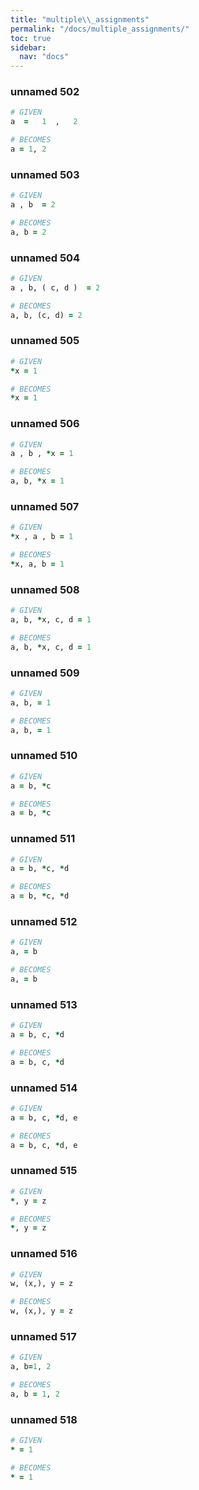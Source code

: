 ```yaml
---
title: "multiple\\_assignments"
permalink: "/docs/multiple_assignments/"
toc: true
sidebar:
  nav: "docs"
---
```

### unnamed 502
```ruby
# GIVEN
a  =   1  ,   2
```
```ruby
# BECOMES
a = 1, 2
```
### unnamed 503
```ruby
# GIVEN
a , b  = 2
```
```ruby
# BECOMES
a, b = 2
```
### unnamed 504
```ruby
# GIVEN
a , b, ( c, d )  = 2
```
```ruby
# BECOMES
a, b, (c, d) = 2
```
### unnamed 505
```ruby
# GIVEN
*x = 1
```
```ruby
# BECOMES
*x = 1
```
### unnamed 506
```ruby
# GIVEN
a , b , *x = 1
```
```ruby
# BECOMES
a, b, *x = 1
```
### unnamed 507
```ruby
# GIVEN
*x , a , b = 1
```
```ruby
# BECOMES
*x, a, b = 1
```
### unnamed 508
```ruby
# GIVEN
a, b, *x, c, d = 1
```
```ruby
# BECOMES
a, b, *x, c, d = 1
```
### unnamed 509
```ruby
# GIVEN
a, b, = 1
```
```ruby
# BECOMES
a, b, = 1
```
### unnamed 510
```ruby
# GIVEN
a = b, *c
```
```ruby
# BECOMES
a = b, *c
```
### unnamed 511
```ruby
# GIVEN
a = b, *c, *d
```
```ruby
# BECOMES
a = b, *c, *d
```
### unnamed 512
```ruby
# GIVEN
a, = b
```
```ruby
# BECOMES
a, = b
```
### unnamed 513
```ruby
# GIVEN
a = b, c, *d
```
```ruby
# BECOMES
a = b, c, *d
```
### unnamed 514
```ruby
# GIVEN
a = b, c, *d, e
```
```ruby
# BECOMES
a = b, c, *d, e
```
### unnamed 515
```ruby
# GIVEN
*, y = z
```
```ruby
# BECOMES
*, y = z
```
### unnamed 516
```ruby
# GIVEN
w, (x,), y = z
```
```ruby
# BECOMES
w, (x,), y = z
```
### unnamed 517
```ruby
# GIVEN
a, b=1, 2
```
```ruby
# BECOMES
a, b = 1, 2
```
### unnamed 518
```ruby
# GIVEN
* = 1
```
```ruby
# BECOMES
* = 1
```

